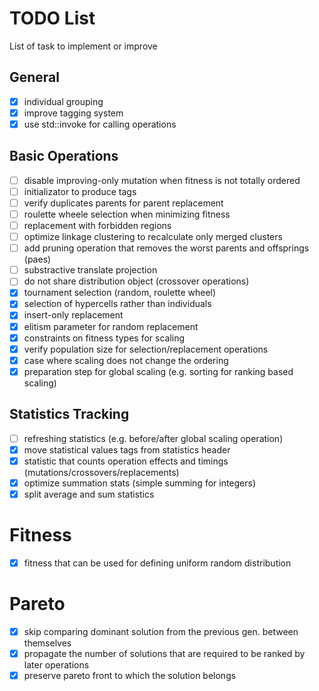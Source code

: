 # TODO List

List of task to implement or improve

## General
 - [x] individual grouping
 - [x] improve tagging system
 - [x] use std::invoke for calling operations

## Basic Operations
 - [ ] disable improving-only mutation when fitness is not totally ordered
 - [ ] initializator to produce tags
 - [ ] verify duplicates parents for parent replacement
 - [ ] roulette wheele selection when minimizing fitness
 - [ ] replacement with forbidden regions
 - [ ] optimize linkage clustering to recalculate only merged clusters
 - [ ] add pruning operation that removes the worst parents and offsprings (paes)
 - [ ] substractive translate projection
 - [ ] do not share distribution object (crossover operations)
 - [x] tournament selection (random, roulette wheel)
 - [x] selection of hypercells rather than individuals
 - [x] insert-only replacement
 - [x] elitism parameter for random replacement
 - [x] constraints on fitness types for scaling
 - [x] verify population size for selection/replacement operations
 - [x] case where scaling does not change the ordering
 - [x] preparation step for global scaling (e.g. sorting for ranking based scaling)

## Statistics Tracking
 - [ ] refreshing statistics (e.g. before/after global scaling operation)
 - [x] move statistical values tags from statistics header
 - [x] statistic that counts operation effects and timings (mutations/crossovers/replacements)
 - [x] optimize summation stats (simple summing for integers)
 - [x] split average and sum statistics

# Fitness
 - [x] fitness that can be used for defining uniform random distribution

# Pareto
 - [x] skip comparing dominant solution from the previous gen. between themselves
 - [x] propagate the number of solutions that are required to be ranked by later operations
 - [x] preserve pareto front to which the solution belongs
